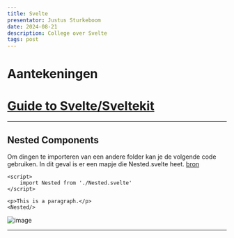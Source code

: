 ```yaml
---
title: Svelte
presentator: Justus Sturkeboom
date: 2024-08-21
description: College over Svelte
tags: post
---
```


# Aantekeningen

# [Guide to Svelte/Sveltekit](https://learn.svelte.dev/tutorial/welcome-to-svelte)

***

## Nested Components

Om dingen te importeren van een andere folder kan je de volgende code gebruiken. In dit geval is er een mapje die Nested.svelte heet. [bron](https://learn.svelte.dev/tutorial/nested-components)

```
<script>
	import Nested from './Nested.svelte'
</script>

<p>This is a paragraph.</p>
<Nested/>

```

![image](https://github.com/user-attachments/assets/01b7045c-6971-4bbb-b964-384ff81935d4)
***

